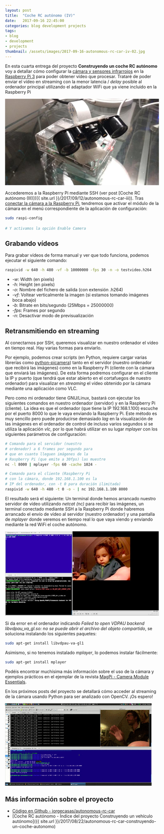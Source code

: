 ```yaml
---
layout: post
title:  "Coche RC autónomo (IV)"
date:   2017-09-16 22:45:00
categories: blog development projects
tags:
- blog
- development
- projects
thumbnail: /assets/images/2017-09-16-autonomous-rc-car-iv-02.jpg
---
```


En esta cuarta entrega del proyecto **Construyendo un coche RC autónomo** voy a detallar cómo configurar la [cámara y sensores infrarrojos](http://amzn.to/2v5dt1P) en la [Raspberry Pi 3](http://amzn.to/2wmTn2S) para poder obtener vídeo que procesar. Trataré de poder enviar el vídeo en streaming con la menor latencia / _delay_ posible al ordenador principal utilizando el adaptador WiFi que ya viene incluido en la Raspberry Pi

![Raspberry Pi y la cámara](/assets/images/2017-09-16-autonomous-rc-car-iv-02.jpg)

Accederemos a la Raspberry Pi mediante SSH (ver post [Coche RC autónomo (III)]({{ site.url }}/2017/09/12/autonomous-rc-car-iii)). Tras [conectar la cámara a la Raspberry Pi](https://www.raspberrypi.org/documentation/usage/camera/), tendremos que activar el módulo de la cámara en el menú correspondiente de la aplicación de configuración:

```bash
sudo raspi-config

# Y activamos la opción Enable Camera
```

## Grabando vídeos

Para grabar vídeos de forma manual y ver que todo funciona, podemos ejecutar el siguiente comando:

```bash
raspivid -w 640 -h 480 -vf -b 10000000 -fps 30 -n -o testvideo.h264
```

* _-w_: Width (en pixels)
* _-h_: Height (en pixels)
* _-o_: Nombre del fichero de salida (con extensión .h264)
* _-vf_: Voltear verticalmente la imagen (si estamos tomando imágenes boca abajo)
* _-b_: Bitrate en bits/segundo (25Mbps = 25000000)
* _-fps_: Frames por segundo
* _-n_: Desactivar modo de previsualización

## Retransmitiendo en streaming

Al conectarnos por SSH, queremos visualizar en nuestro ordenador el vídeo en tiempo real. Hay varias formas para enviarlo.

Por ejemplo, podemos crear scripts (en Python, requiere cargar varias librerías como [python-picamera](https://www.raspberrypi.org/documentation/usage/camera/python/README.md)) tanto en el servidor (nuestro ordenador que recibirá las imágenes) como en la Raspberry Pi (cliente con la cámara que enviará las imágenes). De esta forma podremos configurar en el cliente la IP y puerto (que tendrá que estar abierto en el cortafuegos de nuestro ordenador) para visualizar en _streaming_ el vídeo obtenido por la cámara mediante una aplicación como VLC.

Pero como mi ordenador tiene GNU/Linux, bastará con ejecutar los siguientes comandos en nuestro ordenador (servidor) y en la Raspberry Pi (cliente). La idea es que el ordenador (que tiene la IP 192.168.1.100) escuche por el puerto 8000 lo que le vaya enviando la Raspberry Pi. Este método es muy sencillo pero puede producirse demasiado _lag_ en la visualización de las imágenes en el ordenador de control de incluso varios segundos si se utiliza la aplicación _vlc_, por lo que habrá utilizar en su lugar _mplayer_ con los siguientes parámetros de configuración:

```bash
# Comando para el servidor (nuestro 
# ordenador) a 6 frames por segundo para 
# que en cuanto lleguen imágenes de la 
# Raspberry Pi (que emite a 30fps) las muestre
nc -l 8000 | mplayer -fps 60 -cache 1024 -
```

```bash
# Comando para el cliente (Raspberry Pi 
# con la cámara, donde 192.168.1.100 es la 
# IP del ordenador, con -t 0 para duración ilimitada)
raspivid -w 640 -h 480 -t 0 -o - | nc 192.168.1.100 8000
```

El resultado será el siguiente: Un terminal donde hemos arrancado nuestro servidor de vídeo utilizando _netcat (nc)_ para recibir las imágenes, un terminal conectado mediante SSH a la Raspberry Pi donde habremos arrancado el envío de vídeo al servidor (nuestro ordenador) y una pantalla de _mplayer_ donde veremos en tiempo real lo que vaya viendo y enviando mediante la red WiFi el coche autónomo.

![Martina programando la cámara](/assets/images/2017-09-16-autonomous-rc-car-iv-01.jpg)

Si da error en el ordenador indicando _Failed to open VDPAU backend libvdpau_va_gl.so: no se puede abrir el archivo del objeto compartido_, se soluciona instalando los siguientes paquetes:
```bash
sudo apt-get install libvdpau-va-gl1
```

Asimismo, si no tenemos instalado _mplayer_, lo podemos instalar fácilmente:
```bash
sudo apt-get install mplayer
```

Podéis encontrar muchísima más información sobre el uso de la cámara y ejemplos prácticos en el ejemplar de la revista [MagPi - Camera Module Essentials](https://www.raspberrypi.org/magpi/camera-module-essentials/).

En los próximos posts del proyecto se detallará cómo acceder al streaming de la cámara usando Python para ser analizado con OpenCV. ¡Os espero!

![Videocámara en acción](/assets/images/2017-09-16-autonomous-rc-car-iv-03.gif)


## Más información sobre el proyecto

* [Código en Github - jorgecasas/autonomous-rc-car](https://github.com/jorgecasas/autonomous-rc-car)
* [Coche RC autónomo - Índice del proyecto Construyendo un vehículo autónomo]({{ site.url }}/2017/08/22/autonomous-rc-car-construyendo-un-coche-autonomo)

